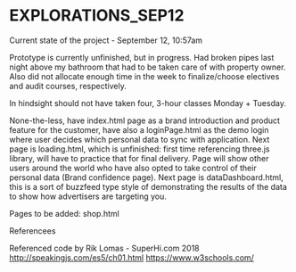 # EXPLORATIONS_SEP12


Current state of the project - September 12, 10:57am

Prototype is currently unfinished, but in progress. Had broken pipes last night above my bathroom that had to be taken care of with property owner. Also did not allocate enough time in the week to finalize/choose electives and audit courses, respectively. 

In hindsight should not have taken four, 3-hour classes Monday + Tuesday. 

None-the-less, have index.html page as a brand introduction and product feature for the customer, have also a loginPage.html as the demo login where user decides which personal data to sync with application. Next page is loading.html, which is unfinished: first time referencing three.js library, will have to practice that for final delivery. Page will show other users around the world who have also opted to take control of their personal data (Brand confidence page). Next page is dataDashboard.html, this is a sort of buzzfeed type style of demonstrating the results of the data to show how advertisers are targeting you. 

Pages to be added: shop.html

Referencees

Referenced code by Rik Lomas - SuperHi.com 2018
http://speakingjs.com/es5/ch01.html
https://www.w3schools.com/
